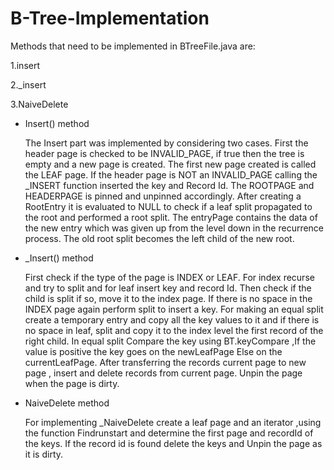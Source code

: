 # B-Tree-Implementation

Methods that need to be implemented in BTreeFile.java are:

1.insert

2._insert 

3.NaiveDelete  

- Insert() method

  The Insert part was implemented by considering two cases. First the header page is checked to be INVALID_PAGE, if true then the tree is empty and a new page is created. The first new page created is called the LEAF page. If the header page is NOT an INVALID_PAGE calling the _INSERT function inserted the key and Record Id.  The ROOTPAGE and HEADERPAGE is pinned and unpinned accordingly. After creating a RootEntry it is evaluated to NULL to check if a leaf split propagated to the root and performed a root split. The entryPage contains the data of the new entry which was given up from the level down in the recurrence process. The old root split becomes the left child of the new root.

- _Insert() method

  First check if the type of the page is INDEX or LEAF. For index recurse and try to split and for leaf insert key and record Id. Then check if the child is split if so, move it to the index page. If there is no space in the INDEX page again perform split to insert a key. For making an equal split create a temporary entry and copy all the key values to it and if there is no space in leaf, split and copy it to the index level the first record of the right child. In equal split Compare the key using BT.keyCompare ,If the value is positive the key goes on the newLeafPage Else on the currentLeafPage. After transferring the records current page to new page , insert and delete records from current page. Unpin the page when the page is dirty.

- NaiveDelete method

  For implementing _NaiveDelete create a leaf page and an iterator ,using the function Findrunstart and determine the first page and     recordId of the keys. If the record id is found delete the keys and Unpin the page as it is dirty.
